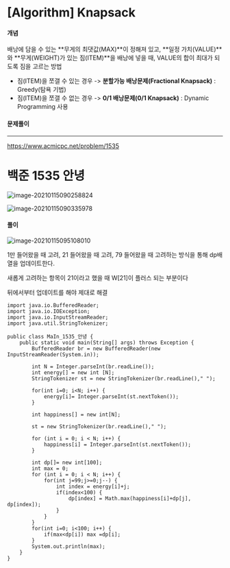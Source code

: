 # [Algorithm] Knapsack



#### 개념

배낭에 담을 수 있는 **무게의 최댓값(MAX)**이 정해져 있고, **일정 가치(VALUE)**와 **무게(WEIGHT)가 있는 짐(ITEM)**을 배낭에 넣을 때, VALUE의 합이 최대가 되도록 짐을 고르는 방법



* 짐(ITEM)을 쪼갤 수 있는 경우 ->  **분할가능 배낭문제(Fractional Knapsack)** : Greedy(탐욕 기법)
* 짐(ITEM)을 쪼갤 수 없는 경우 ->  **0/1 배낭문제(0/1 Knapsack)** : Dynamic Programming 사용



#### 문제풀이

---

https://www.acmicpc.net/problem/1535

# 백준 1535 안녕

![image-20210115090258824](C:\Users\hw030\AppData\Roaming\Typora\typora-user-images\image-20210115090258824.png)

![image-20210115090335978](C:\Users\hw030\AppData\Roaming\Typora\typora-user-images\image-20210115090335978.png)



#### 풀이

![image-20210115095108010](C:\Users\hw030\AppData\Roaming\Typora\typora-user-images\image-20210115095108010.png)

1만 들어왔을 때 고려, 21 들어왔을 때 고려, 79 들어왔을 때 고려하는 방식을 통해 dp배열을 업데이트한다. 

새롭게 고려하는 항목이 21이라고 했을 때 W[21]이 플러스 되는 부분이다

뒤에서부터 업데이트를 해야 제대로 해결



```
import java.io.BufferedReader;
import java.io.IOException;
import java.io.InputStreamReader;
import java.util.StringTokenizer;

public class MaIn_1535_안녕 {
	public static void main(String[] args) throws Exception {
		BufferedReader br = new BufferedReader(new InputStreamReader(System.in));
		
		int N = Integer.parseInt(br.readLine());
		int energy[] = new int [N]; 
		StringTokenizer st = new StringTokenizer(br.readLine()," ");
		
		for(int i=0; i<N; i++) {
			energy[i]= Integer.parseInt(st.nextToken());
		}
		
		int happiness[] = new int[N];
		
		st = new StringTokenizer(br.readLine()," ");
		
		for (int i = 0; i < N; i++) {
			happiness[i] = Integer.parseInt(st.nextToken());
		}
		
		int dp[]= new int[100];
		int max = 0;
		for (int i = 0; i < N; i++) {
			for(int j=99;j>=0;j--) {
				int index = energy[i]+j;
				if(index<100) {
					dp[index] = Math.max(happiness[i]+dp[j], dp[index]);
				}
			}
		}
		for(int i=0; i<100; i++) {
			if(max<dp[i]) max =dp[i];
		}
		System.out.println(max);
	}
}
```

